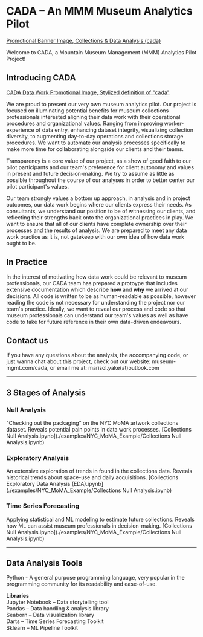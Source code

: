 # CADA – An MMM Museum Analytics Pilot
[Promotional Banner Image, Collections & Data Analysis (cada)](./examples/NYC_MoMA_Example/CADA-banner.png)

Welcome to CADA, a Mountain Museum Management (MMM) Analytics Pilot Project!

## Introducing CADA
[CADA Data Work Promotional Image, Stylized definition of "cada"](./examples/NYC_MoMA_Example/media.png)

We are proud to present our very own museum analytics pilot. Our project is focused on illuminating potential benefits for museum collections professionals interested aligning their data work with their operational procedures and organizational values. Ranging from improving worker-experience of data entry, enhancing dataset integrity, visualizing collection diversity, to augmenting day-to-day operations and collections storage procedures. We want to automate our analysis processes specifically to make more time for collaborating alongside our clients and their teams.

Transparency is a core value of our project, as a show of good faith to our pilot participants and our team's preference for client autonomy and values in present and future decision-making. We try to assume as little as possible throughout the course of our analyses in order to better center our pilot participant's values.

Our team strongly values a bottom up approach, in analysis and in project outcomes, our data work begins where our clients express their needs. As consultants, we understand our position to be of witnessing our clients, and reflecting their strengths back onto the organizational practices in play. We want to ensure that all of our clients have complete ownership over their processes and the results of analysis. We are prepared to meet any data work practice as it is, not gatekeep with our own idea of how data work ought to be.

## In Practice
In the interest of motivating how data work could be relevant to museum professionals, our CADA team has prepared a protoype that includes extensive documentation which describe **how** and **why** we arrived at our decisions. All code is written to be as human-readable as possible, however reading the code is not necessary for understanding the project nor our team's practice. Ideally, we want to reveal our process and code so that museum professionals can understand our team's values as well as have code to take for future reference in their own data-driven endeavours.

## Contact us
If you have any questions about the analysis, the accompanying code, or just wanna chat about this project, check out our website: museum-mgmt.com/cada, or email me at: marisol.yake(at)outlook.com

<!-- **Project (expected) durations:**
**Project (expected) costs:** -->
____
## 3 Stages of Analysis
### Null Analysis
"Checking out the packaging" on the NYC MoMA artwork collections dataset. Reveals potential pain points in data work processes.
[Collections Null Analysis.ipynb](./examples/NYC_MoMA_Example/Collections Null Analysis.ipynb)

### Exploratory Analysis
An extensive exploration of trends in found in the collections data. Reveals historical trends about space-use and daily acquisitions.
[Collections Exploratory Data Analysis (EDA).ipynb](./examples/NYC_MoMA_Example/Collections Null Analysis.ipynb)

### Time Series Forecasting
Applying statistical and ML modeling to estimate future collections. Reveals how ML can assist museum professionals in decision-making.
[Collections Null Analysis.ipynb](./examples/NYC_MoMA_Example/Collections Null Analysis.ipynb)
____
## Data Analysis Tools
Python - A general purpose programming language, very popular in the programming community for its readability and ease-of-use.

**Libraries**<br>
Jupyter Notebook – Data storytelling tool<br>
Pandas – Data handling & analysis library<br>
Seaborn – Data visualization library<br>
Darts – Time Series Forecasting Toolkit<br>
Sklearn – ML Pipeline Toolkit<br>

<!--
____
## License

-->
